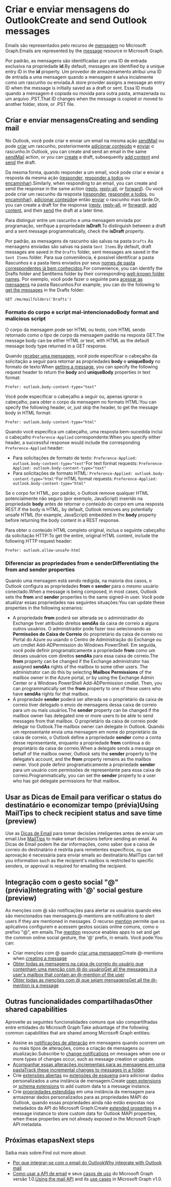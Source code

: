 # <a name="create-and-send-outlook-messages"></a><span data-ttu-id="b781d-101">Criar e enviar mensagens do Outlook</span><span class="sxs-lookup"><span data-stu-id="b781d-101">Create and send Outlook messages</span></span>

<span data-ttu-id="b781d-102">Emails são representados pelo recurso de [mensagem](../api-reference/v1.0/resources/message.md) no Microsoft Graph.</span><span class="sxs-lookup"><span data-stu-id="b781d-102">Emails are represented by the [message](../api-reference/v1.0/resources/message.md) resource in Microsoft Graph.</span></span>

<span data-ttu-id="b781d-103">Por padrão, as mensagens são identificadas por uma ID de entrada exclusiva na propriedade **id**.</span><span class="sxs-lookup"><span data-stu-id="b781d-103">By default, messages are identified by a unique entry ID in the **id** property.</span></span> <span data-ttu-id="b781d-104">Um provedor de armazenamento atribui uma ID de entrada a uma mensagem quando a mensagem é salva incialmente como um rascunho ou enviada.</span><span class="sxs-lookup"><span data-stu-id="b781d-104">A store provider assigns a message an entry ID when the message is initially saved as a draft or sent.</span></span> <span data-ttu-id="b781d-105">Essa ID muda quando a mensagem é copiada ou movida para outra pasta, armazenada ou um arquivo .PST.</span><span class="sxs-lookup"><span data-stu-id="b781d-105">That ID changes when the message is copied or moved to another folder, store, or .PST file.</span></span>

## <a name="creating-and-sending-mail"></a><span data-ttu-id="b781d-106">Criar e enviar mensagens</span><span class="sxs-lookup"><span data-stu-id="b781d-106">Creating and sending mail</span></span>

<span data-ttu-id="b781d-107">No Outlook, você pode criar e enviar um email na mesma ação [sendMail](../api-reference/v1.0/api/user_sendmail.md) ou pode [criar](../api-reference/v1.0/api/user_post_messages.md) um rascunho, posteriormente [adicionar conteúdo](../api-reference/v1.0/api/message_update.md) e [enviar](../api-reference/v1.0/api/message_send.md) o rascunho.</span><span class="sxs-lookup"><span data-stu-id="b781d-107">In Outlook, you can create and send an email in the same [sendMail](../api-reference/v1.0/api/user_sendmail.md) action, or you can [create](../api-reference/v1.0/api/user_post_messages.md) a draft, subsequently [add content](../api-reference/v1.0/api/message_update.md) and [send](../api-reference/v1.0/api/message_send.md) the draft.</span></span>

<span data-ttu-id="b781d-108">Da mesma forma, quando responder a um email, você pode criar e enviar a resposta da mesma ação ([responder](../api-reference/v1.0/api/message_reply.md), [responder a todos](../api-reference/v1.0/api//message_replyall.md) ou [encaminhar](../api-reference/v1.0/api/message_forward.md)).</span><span class="sxs-lookup"><span data-stu-id="b781d-108">Similarly, when responding to an email, you can create and send the response in the same action ([reply](../api-reference/v1.0/api/message_reply.md), [reply-all](../api-reference/v1.0/api//message_replyall.md), or [forward](../api-reference/v1.0/api/message_forward.md)).</span></span> <span data-ttu-id="b781d-109">Ou você pode criar um rascunho da resposta ([responder](../api-reference/v1.0/api/message_createreply.md), [responder a todos](../api-reference/v1.0/api//message_createreplyall.md), ou [encaminhar](../api-reference/v1.0/api/message_createforward.md)), [adicionar conteúdo](../api-reference/v1.0/api/message_update.md)e então [enviar](../api-reference/v1.0/api/message_send.md) o rascunho mais tarde.</span><span class="sxs-lookup"><span data-stu-id="b781d-109">Or, you can create a draft for the response ([reply](../api-reference/v1.0/api/message_createreply.md), [reply-all](../api-reference/v1.0/api//message_createreplyall.md), or [forward](../api-reference/v1.0/api/message_createforward.md)), [add content](../api-reference/v1.0/api/message_update.md), and then [send](../api-reference/v1.0/api/message_send.md) the draft at a later time.</span></span>

<span data-ttu-id="b781d-110">Para distinguir entre um rascunho e uma mensagem enviada por programação, verifique a propriedade **isDraft**.</span><span class="sxs-lookup"><span data-stu-id="b781d-110">To distinguish between a draft and a sent message programmatically, check the **isDraft** property.</span></span>

<span data-ttu-id="b781d-111">Por padrão, as mensagens de rascunho são salvas na pasta `Drafts` As mensagens enviadas são salvas na pasta `Sent Items`.</span><span class="sxs-lookup"><span data-stu-id="b781d-111">By default, draft messages are saved in the `Drafts` folder, sent messages are saved in the `Sent Items` folder.</span></span> <span data-ttu-id="b781d-112">Para sua conveniência, é possível identificar a pasta Rascunhos e a pasta Itens enviados por seus [nomes de pasta correspondentes já bem conhecidos](../api-reference/v1.0/resources/mailfolder.md).</span><span class="sxs-lookup"><span data-stu-id="b781d-112">For convenience, you can identify the Drafts folder and SentItems folder by their corresponding [well-known folder names](../api-reference/v1.0/resources/mailfolder.md).</span></span> <span data-ttu-id="b781d-113">Por exemplo, você pode fazer o seguinte para [acessar as mensagens](../api-reference/v1.0/api/user_list_messages.md) na pasta Rascunhos:</span><span class="sxs-lookup"><span data-stu-id="b781d-113">For example, you can do the following to [get the messages](../api-reference/v1.0/api/user_list_messages.md) in the Drafts folder:</span></span>

```http
GET /me/mailfolders('Drafts')
```

### <a name="body-format-and-malicious-script"></a><span data-ttu-id="b781d-114">Formato do corpo e script mal-intencionado</span><span class="sxs-lookup"><span data-stu-id="b781d-114">Body format and malicious script</span></span>

<!-- Remove the following 2 sections from the message.md topics
-->

<span data-ttu-id="b781d-115">O corpo da mensagem pode ser HTML ou texto, com HTML sendo retornado como o tipo de corpo da mensagem padrão na resposta GET.</span><span class="sxs-lookup"><span data-stu-id="b781d-115">The message body can be either HTML or text, with HTML as the default message body type returned in a GET response.</span></span>

<span data-ttu-id="b781d-116">Quando [receber uma mensagem](../api-reference/v1.0/api/message_get.md), você pode especificar o cabeçalho da solicitação a seguir para retornar as propriedades **body** e **uniqueBody** no formato de texto:</span><span class="sxs-lookup"><span data-stu-id="b781d-116">When [getting a message](../api-reference/v1.0/api/message_get.md), you can specify the following request header to return the **body** and **uniqueBody** properties in text format:</span></span>

```http
Prefer: outlook.body-content-type="text"
```

<span data-ttu-id="b781d-117">Você pode especificar o cabeçalho a seguir ou, apenas ignorar o cabeçalho, para obter o corpo da mensagem no formato HTML:</span><span class="sxs-lookup"><span data-stu-id="b781d-117">You can specify the following header, or, just skip the header, to get the message body in HTML format:</span></span>

```http
Prefer: outlook.body-content-type="html"
```

<span data-ttu-id="b781d-118">Quando você especifica um cabeçalho, uma resposta bem-sucedida inclui o cabeçalho `Preference-Applied` correspondente:</span><span class="sxs-lookup"><span data-stu-id="b781d-118">When you specify either header, a successful response would include the corresponding `Preference-Applied` header:</span></span>

- <span data-ttu-id="b781d-119">Para solicitações de formato de texto: `Preference-Applied: outlook.body-content-type="text"`</span><span class="sxs-lookup"><span data-stu-id="b781d-119">For text format requests: `Preference-Applied: outlook.body-content-type="text"`</span></span>
- <span data-ttu-id="b781d-120">Para solicitações de formato HTML: `Preference-Applied: outlook.body-content-type="html"`</span><span class="sxs-lookup"><span data-stu-id="b781d-120">For HTML format requests: `Preference-Applied: outlook.body-content-type="html"`</span></span>

<span data-ttu-id="b781d-121">Se o corpo for HTML, por padrão, o Outlook remove qualquer HTML potencialmente não seguro (por exemplo, JavaScript) inserido na propriedade **body** antes de retornar o conteúdo do corpo em uma resposta REST.</span><span class="sxs-lookup"><span data-stu-id="b781d-121">If the body is HTML, by default, Outlook removes any potentially unsafe HTML (for example, JavaScript) embedded in the **body** property before returning the body content in a REST response.</span></span>

<span data-ttu-id="b781d-122">Para obter o conteúdo HTML completo original, inclua o seguinte cabeçalho da solicitação HTTP:</span><span class="sxs-lookup"><span data-stu-id="b781d-122">To get the entire, original HTML content, include the following HTTP request header:</span></span>

```http
Prefer: outlook.allow-unsafe-html
```

### <a name="differentiating-the-from-and-sender-properties"></a><span data-ttu-id="b781d-123">Diferenciar as propriedades from e sender</span><span class="sxs-lookup"><span data-stu-id="b781d-123">Differentiating the from and sender properties</span></span>

<span data-ttu-id="b781d-124">Quando uma mensagem está sendo redigida, na maioria dos casos, o Outlook configura as propriedades **from** e **sender** para o mesmo usuário conectado.</span><span class="sxs-lookup"><span data-stu-id="b781d-124">When a message is being composed, in most cases, Outlook sets the **from** and **sender** properties to the same signed-in user.</span></span> <span data-ttu-id="b781d-125">Você pode atualizar essas propriedades nas seguintes situações:</span><span class="sxs-lookup"><span data-stu-id="b781d-125">You can update these properties in the following scenarios:</span></span>

- <span data-ttu-id="b781d-p105">A propriedade **from** poderá ser alterada se o administrador do Exchange tiver atribuído direitos **sendAs** da caixa de correio a alguns outros usuários. O administrador pode fazer isso selecionando as **Permissões de Caixa de Correio** do proprietário da caixa de correio no Portal do Azure ou usando o Centro de Administração do Exchange ou um cmdlet Add-ADPermission do Windows PowerShell. Em seguida, você pode definir programaticamente a propriedade **from** como um desses usuários com direitos **sendAs** para essa caixa de correio.</span><span class="sxs-lookup"><span data-stu-id="b781d-p105">The **from** property can be changed if the Exchange administrator has assigned **sendAs** rights of the mailbox to some other users. The administrator can do this by selecting **Mailbox Permissions** of the mailbox owner in the Azure portal, or by using the Exchange Admin Center or a Windows PowerShell Add-ADPermission cmdlet. Then, you can programmatically set the **from** property to one of these users who have **sendAs** rights for that mailbox.</span></span>
- <span data-ttu-id="b781d-129">A propriedade **sender** poderá ser alterada se o proprietário da caixa de correio tiver delegado o envio de mensagens dessa caixa de correio para um ou mais usuários.</span><span class="sxs-lookup"><span data-stu-id="b781d-129">The **sender** property can be changed if the mailbox owner has delegated one or more users to be able to send messages from that mailbox.</span></span> <span data-ttu-id="b781d-130">O proprietário da caixa de correio pode delegar no Outlook.</span><span class="sxs-lookup"><span data-stu-id="b781d-130">The mailbox owner can delegate in Outlook.</span></span> <span data-ttu-id="b781d-131">Quando um representante envia uma mensagem em nome do proprietário da caixa de correio, o Outlook define a propriedade **sender** como a conta desse representante, enquanto a propriedade **from** continua a do proprietário da caixa de correio.</span><span class="sxs-lookup"><span data-stu-id="b781d-131">When a delegate sends a message on behalf of the mailbox owner, Outlook sets the **sender** property to the delegate’s account, and the **from** property remains as the mailbox owner.</span></span> <span data-ttu-id="b781d-132">Você pode definir programaticamente a propriedade **sender** para um usuário com permissões de representante para essa caixa de correio.</span><span class="sxs-lookup"><span data-stu-id="b781d-132">Programmatically, you can set the **sender** property to a user who has got delegate permissions for that mailbox.</span></span>

## <a name="using-mailtips-to-check-recipient-status-and-save-time-preview"></a><span data-ttu-id="b781d-133">Usar as Dicas de Email para verificar o status do destinatário e economizar tempo (prévia)</span><span class="sxs-lookup"><span data-stu-id="b781d-133">Using MailTips to check recipient status and save time (preview)</span></span>

<span data-ttu-id="b781d-134">Use as [Dicas de Email](../api-reference/beta/resources/mailtips.md) para tomar decisões inteligentes antes de enviar um email.</span><span class="sxs-lookup"><span data-stu-id="b781d-134">Use [MailTips](../api-reference/beta/resources/mailtips.md) to make smart decisions before sending an email.</span></span>
<span data-ttu-id="b781d-135">As Dicas de Email podem lhe dar informações, como saber que a caixa de correio do destinatário é restrita para remetentes específicos, ou que aprovação é necessária para enviar emails ao destinatário.</span><span class="sxs-lookup"><span data-stu-id="b781d-135">MailTips can tell you information such as the recipient's mailbox is restricted to specific senders, or approval is required for emailing the recipient.</span></span>

## <a name="integrating-with--social-gesture-preview"></a><span data-ttu-id="b781d-136">Integração com o gesto social "@" (prévia)</span><span class="sxs-lookup"><span data-stu-id="b781d-136">Integrating with '@' social gesture (preview)</span></span>

<span data-ttu-id="b781d-137">As menções com @ são notificações para alertar os usuários quando eles são mencionados nas mensagens.</span><span class="sxs-lookup"><span data-stu-id="b781d-137">@-mentions are notifications to alert users if they are mentioned in messages.</span></span> <span data-ttu-id="b781d-138">O recurso [mention](../api-reference/beta/resources/mention.md) permite que os aplicativos configurem e acessem gestos sociais online comuns, como o prefixo "@", em emails.</span><span class="sxs-lookup"><span data-stu-id="b781d-138">The [mention](../api-reference/beta/resources/mention.md) resource enables apps to set and get the common online social gesture, the '@' prefix, in emails.</span></span>
<span data-ttu-id="b781d-139">Você pode:</span><span class="sxs-lookup"><span data-stu-id="b781d-139">You can:</span></span>

- <span data-ttu-id="b781d-140">Criar menções com @ quando [criar uma mensagem](../api-reference/beta/api/user_post_messages.md#request-2)</span><span class="sxs-lookup"><span data-stu-id="b781d-140">Create @-mentions when [creating a message](../api-reference/beta/api/user_post_messages.md#request-2)</span></span>
- [<span data-ttu-id="b781d-141">Obter todas as mensagens na caixa de correio do usuário que contenham uma menção com @ do usuário</span><span class="sxs-lookup"><span data-stu-id="b781d-141">Get all the messages in a user's mailbox that contain an @-mention of the user</span></span>](../api-reference/beta/api/user_list_messages.md#request-2)
- [<span data-ttu-id="b781d-142">Obter todas as menções com @ que sejam mensagens</span><span class="sxs-lookup"><span data-stu-id="b781d-142">Get all the @-mention is a message</span></span>](../api-reference/beta/api/message_get.md#request-2)

## <a name="other-shared-capabilities"></a><span data-ttu-id="b781d-143">Outras funcionalidades compartilhadas</span><span class="sxs-lookup"><span data-stu-id="b781d-143">Other shared capabilities</span></span>

<span data-ttu-id="b781d-144">Aproveite as seguintes funcionalidades comuns que são compartilhadas entre entidades do Microsoft Graph:</span><span class="sxs-lookup"><span data-stu-id="b781d-144">Take advantage of the following common capabilities that are shared among Microsoft Graph entities:</span></span>

- <span data-ttu-id="b781d-145">Assine as [notificações de alteração](../api-reference/v1.0/resources/webhooks.md) em mensagens quando ocorrem um ou mais tipos de alterações, como a criação de mensagens ou atualização.</span><span class="sxs-lookup"><span data-stu-id="b781d-145">Subscribe to [change notifications](../api-reference/v1.0/resources/webhooks.md) on messages when one or more types of changes occur, such as message creation or update.</span></span>
- <span data-ttu-id="b781d-146">[Acompanhar essas alterações incrementais para as mensagens em uma pasta](delta_query_messages.md)</span><span class="sxs-lookup"><span data-stu-id="b781d-146">[Track these incremental changes to messages in a folder](delta_query_messages.md).</span></span>
- <span data-ttu-id="b781d-147">Crie [extensões abertas](extensibility_overview.md#open-extensions) ou [extensões de esquema](extensibility_overview.md#schema-extensions) para adicionar dados personalizados a uma instância de mensagem.</span><span class="sxs-lookup"><span data-stu-id="b781d-147">Create [open extensions](extensibility_overview.md#open-extensions) or [schema extensions](extensibility_overview.md#schema-extensions) to add custom data to a message instance.</span></span>
- <span data-ttu-id="b781d-148">Crie [propriedades estendidas](../api-reference/v1.0/resources/extended-properties-overview.md) em uma instância da mensagem para armazenar dados personalizados para as propriedades MAPI do Outlook, quando essas propriedades ainda não estão expostas nos metadados da API do Microsoft Graph.</span><span class="sxs-lookup"><span data-stu-id="b781d-148">Create [extended properties](../api-reference/v1.0/resources/extended-properties-overview.md) in a message instance to store custom data for Outlook MAPI properties, when these properties are not already exposed in the Microsoft Graph API metadata.</span></span>

## <a name="next-steps"></a><span data-ttu-id="b781d-149">Próximas etapas</span><span class="sxs-lookup"><span data-stu-id="b781d-149">Next steps</span></span>

<span data-ttu-id="b781d-150">Saiba mais sobre:</span><span class="sxs-lookup"><span data-stu-id="b781d-150">Find out more about:</span></span>

- [<span data-ttu-id="b781d-151">Por que integrar-se com o email do Outlook</span><span class="sxs-lookup"><span data-stu-id="b781d-151">Why integrate with Outlook mail</span></span>](outlook-mail-concept-overview.md)
- <span data-ttu-id="b781d-152">[Como usar a API de email](../api-reference/v1.0/resources/mail_api_overview.md) e seus [casos de uso](../api-reference/v1.0/resources/mail_api_overview.md#common-use-cases) do Microsoft Graph versão 1.0.</span><span class="sxs-lookup"><span data-stu-id="b781d-152">[Using the mail API](../api-reference/v1.0/resources/mail_api_overview.md) and its [use cases](../api-reference/v1.0/resources/mail_api_overview.md#common-use-cases) in Microsoft Graph v1.0.</span></span>